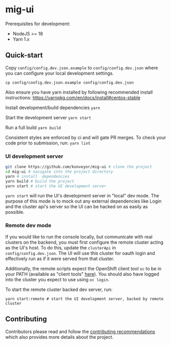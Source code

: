 # mig-ui

Prerequisites for development:

- NodeJS >= 18
- Yarn 1.x

## Quick-start

Copy `config/config.dev.json.example` to `config/config.dev.json` where you can
configure your local development settings.

`cp config/config.dev.json.example config/config.dev.json`

Also ensure you have yarn installed by following recommended install instructions:
https://yarnpkg.com/en/docs/install#centos-stable

Install development/build dependencies
`yarn`

Start the development server
`yarn start`

Run a full build
`yarn build`

Consistent styles are enforced by ci and will gate PR merges. To check your code prior
to submission, run:
`yarn lint`

### UI development server

```bash
git clone https://github.com/konveyor/mig-ui # clone the project
cd mig-ui # navigate into the project directory
yarn # install  dependencies
yarn build # build the project
yarn start # start the UI development server
```

`yarn start` will run the UI's development server in "local" dev mode. The purpose of
this mode is to mock out any external dependencies like Login and the cluster api's
server so the UI can be hacked on as easily as possible.

### Remote dev mode

If you would like to run the console locally, but communicate with real clusters
on the backend, you must first configure the remote cluster acting as the UI's
host. To do this, update the `clusterApi` in `config/config.dev.json`.
The UI will use this cluster for oauth login and effectively run as if it were
served from that cluster.

Additionally, the remote scripts expect the OpenShift client tool `oc` to be in
your PATH (available as "client tools" [here](https://github.com/openshift/origin/releases)).
You should also have logged into the cluster you expect to use using `oc login`.

To start the remote cluster backed dev server, run:

```
yarn start:remote # start the UI development server, backed by remote cluster
```

## Contributing

Contributors please read and follow the [contributing recommendations](CONTRIBUTING.md)
which also provides more details about the project.
